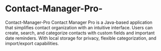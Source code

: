 # Contact-Manager-Pro-
Contact-Manager-Pro Contact Manager Pro is a Java-based application that simplifies contact organization with an intuitive interface. Users can create, search, and categorize contacts with custom fields and important date reminders. With local storage for privacy, flexible categorization, and import/export capabilities.
